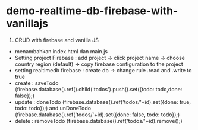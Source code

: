 # demo-realtime-db-firebase-with-vanillajs

1. CRUD with firebase and vanilla JS

- menambahkan index.html dan main.js
- Setting project Firebase : add project -> click project name -> choose country region (default) -> copy firebase configuration to the project
- setting realtimedb firebase : create db -> change rule .read and .write to true
- create : saveTodo (firebase.database().ref().child('todos').push().set({todo: todo,done: false});)
- update : doneTodo (firebase.database().ref('todos/'+id).set({done: true, todo: todo});) and unDoneTodo (firebase.database().ref('todos/'+id).set({done: false, todo: todo});)
- delete : removeTodo (firebase.database().ref('todos/'+id).remove();)
